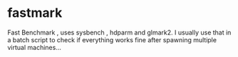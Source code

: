 # fastmark
Fast Benchmark , uses sysbench , hdparm and glmark2. 
I usually use that in a batch script to check if everything works fine after spawning multiple virtual machines...
